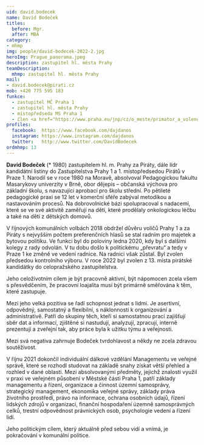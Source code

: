 ```yaml
---
uid: david.bodecek
name: David Bodeček
titles:
  before: Mgr. 
  after: MBA
category:
- mhmp
img: people/david-bodecek-2022-2.jpg
heroImg: Prague_panorama.jpeg
description: zastupitel hl. města Prahy
teamDescription:
  mhmp: zastupitel hl. města Prahy
mail:
- david.bodecek@pirati.cz
mob: +420 775 595 183
funkce: 
  - zastupitel MČ Praha 1
  - zastupitel hl. města Prahy
  - místopředseda MS Praha 1
  - člen <a href="https://www.praha.eu/jnp/cz/o_meste/primator_a_volene_organy/zastupitelstvo/vybory_zastupitelstva/index.html?committeeId=36673">kontrolního výboru ZHMP</a>
profiles:
  facebook:  https://www.facebook.com/dajdanos
  instagram: https://www.instagram.com/dajdanos
  twitter:   http://www.twitter.com/DavidBodecek
ordmhmp: 13
---
```


**David Bodeček** (* 1980) zastupitelem hl. m. Prahy za Piráty, dále lídr kandidátní listiny do Zastupitelstva Prahy 1 a 1. místopředsedou Pirátů v Praze 1. Narodil se v roce 1980 na Moravě, absolvoval Pedagogickou fakultu Masarykovy univerzity v Brně, obor dějepis – občanská výchova pro základní školu, s navazující aprobací pro školu střední. Po pětileté pedagogické praxi se 12 let v komerční sféře zabýval metodikou a nastavováním procesů. Na dobrovolnické bázi spolupracoval s nadacemi, které se ve své aktivitě zaměřují na děti, které prodělaly onkologickou léčbu a také na děti z dětských domovů.

V říjnových komunálních volbách 2018 obdržel důvěru voličů Prahy 1 a za Piráty s nejvyšším počtem preferenčních hlasů se stal radním pro majetek a bytovou politiku. Ve funkci byl do poloviny ledna 2020, kdy byl s dalšími kolegy z rady odvolán. V tu dobu došlo k politickému „převratu“ a tedy v Praze 1 ke změně ve vedení radnice. Na radnici však zůstal. Byl zvolen předsedou kontrolního výboru. V roce 2022 byl zvolen z 13. místa pirátské kandidátky do celopražského zastupitelstva.

Jeho celoživotním cílem je být pracovně aktivní, být nápomocen zcela všem s přesvědčením, že pracovní loajalita musí být primárně směřována k těm, které zastupuje.

Mezi jeho velká pozitiva se řadí schopnost jednat s lidmi. Je asertivní, odpovědný, samostatný a flexibilní, s náklonností k organizování a administrativě. Patří do skupiny těch, kteří si samostatnou prací zajišťují sběr dat a informací, zjištěné si nastudují, analyzují, zpracují, interně prezentují a zveřejní tak, aby práce byla k užitku týmu a veřejnosti.

Mezi svá negativa zahrnuje Bodeček tvrdohlavost a někdy ne zcela zdravou soutěživost.

V říjnu 2021 dokončil individuální dálkové vzdělání Managementu ve veřejné správě, které se rozhodl studovat na základě snahy získat větší přehled a rozhled v dané oblasti. Mezi absolvovanými předměty, jejichž znalosti využil v praxi ve veřejném působení v Městské části Praha 1, patří základy managementu a řízení, organizace a činnost územní samosprávy, strategický management, ekonomika veřejné správy, základy práva životního prostředí, právo na informace, ochrana osobních údajů, řízení lidských zdrojů v organizaci, finanční hospodaření územně samosprávných celků, trestní odpovědnost právnických osob, psychologie vedení a řízení lidí.

Jeho politickým cílem, který aktuálně před sebou vidí a vnímá, je pokračování v komunální politice.
